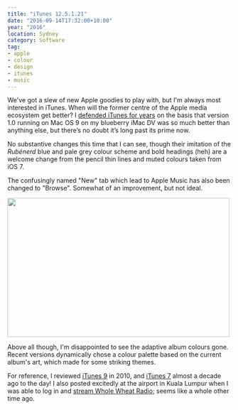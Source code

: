 ```yaml
---
title: "iTunes 12.5.1.21"
date: "2016-09-14T17:32:00+10:00"
year: "2016"
location: Sydney
category: Software
tag:
- apple
- colour
- design
- itunes
- music
---
```

We've got a slew of new Apple goodies to play with, but I'm always most interested in iTunes. When will the former centre of the Apple media ecosystem get better? I [defended iTunes for years] on the basis that version 1.0 running on Mac OS 9 on my blueberry iMac DV was so much better than anything else, but there’s no doubt it’s long past its prime now.

No substantive changes this time that I can see, though their imitation of the *Rubénerd* blue and pale grey colour scheme and bold headings (heh) are a welcome change from the pencil thin lines and muted colours taken from iOS 7. 

The confusingly named "New" tab which lead to Apple Music has also been changed to "Browse". Somewhat of an improvement, but not ideal.

<p><img src="https://rubenerd.com/files/2016/itunes125121.png" alt="" srcset="https://rubenerd.com/files/2016/itunes125121.png 1x, https://rubenerd.com/files/2016/itunes125121@2x.png 2x" style="width:500px; height:313px" /></p>

Above all though, I'm disappointed to see the adaptive album colours gone. Recent versions dynamically chose a colour palette based on the current album's art, which made for some striking themes.

For reference, I reviewed [iTunes 9] in 2010, and [iTunes 7] almost a decade ago to the day! I also posted excitedly at the airport in Kuala Lumpur when I was able to log in and [stream Whole Wheat Radio]; seems like a whole other time ago.

[iTunes 9]: https://rubenerd.com/itunes91-books/
[iTunes 7]: https://rubenerd.com/new-itunes-7-screenshots/
[defended iTunes for years]: https://rubenerd.com/cocoa-itunes-finally/
[stream Whole Wheat Radio]: https://rubenerd.com/kuala-lumpur-international-airport-wifi-is-sweet/

